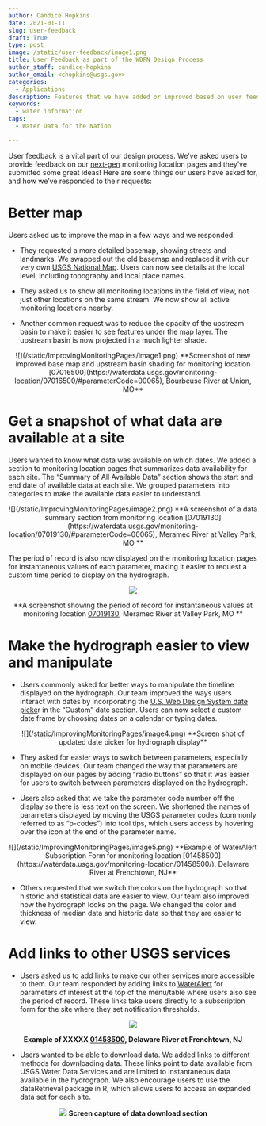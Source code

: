```yaml
---
author: Candice Hopkins
date: 2021-01-11
slug: user-feedback
draft: True
type: post
image: /static/user-feedback/image1.png
title: User Feedback as part of the WDFN Design Process
author_staff: candice-hopkins
author_email: <chopkins@usgs.gov>
categories:
  - Applications
description: Features that we have added or improved based on user feedback
keywords:
  - water information
tags:
  - Water Data for the Nation 

---
```



User feedback is a vital part of our design process. We’ve asked users
to provide feedback on our
[next-gen](https://waterdata.usgs.gov/blog/wdfn-tng/) monitoring
location pages and they’ve submitted some great ideas! Here are some
things our users have asked for, and how we’ve responded to their
requests:

# Better map

Users asked us to improve the map in a few ways and we responded:

-   They requested a more detailed basemap, showing streets and
    landmarks. We swapped out the old basemap and replaced it with our
    very own [USGS National
    Map](https://www.usgs.gov/core-science-systems/national-geospatial-program/national-map).
    Users can now see details at the local level, including topography
    and local place names.

-   They asked us to show all monitoring locations in the field of view,
    not just other locations on the same stream. We now show all active
    monitoring locations nearby.

-   Another common request was to reduce the opacity of the upstream
    basin to make it easier to see features under the map layer. The
    upstream basin is now projected in a much lighter shade.

<center>
![](/static/ImprovingMonitoringPages/image1.png) **Screenshot of new
improved base map and upstream basin shading for monitoring location
[07016500](https://waterdata.usgs.gov/monitoring-location/07016500/#parameterCode=00065),
Bourbeuse River at Union, MO**
</center>

### 

# Get a snapshot of what data are available at a site

Users wanted to know what data was available on which dates. We added a
section to monitoring location pages that summarizes data availability
for each site. The “Summary of All Available Data” section shows the
start and end date of available data at each site. We grouped parameters
into categories to make the available data easier to understand.

<center>
![](/static/ImprovingMonitoringPages/image2.png) **A screenshot of a
data summary section from monitoring location
[07019130](https://waterdata.usgs.gov/monitoring-location/07019130/#parameterCode=00065),
Meramec River at Valley Park, MO **
</center>

The period of record is also now displayed on the monitoring location
pages for instantaneous values of each parameter, making it easier to
request a custom time period to display on the hydrograph.

<center>

![](/static/ImprovingMonitoringPages/image3.png)

**A screenshot showing the period of record for instantaneous values at
monitoring location
[07019130](https://waterdata.usgs.gov/monitoring-location/07019130/#parameterCode=00065),
Meramec River at Valley Park, MO **
</center>

### 

# Make the hydrograph easier to view and manipulate

-   Users commonly asked for better ways to manipulate the timeline
    displayed on the hydrograph. Our team improved the ways users
    interact with dates by incorporating the [U.S. Web Design System
    date
    picke](https://designsystem.digital.gov/form-controls/05-date-picker/)r
    in the “Custom” date section. Users can now select a custom date
    frame by choosing dates on a calendar or typing dates.

<center>
![](/static/ImprovingMonitoringPages/image4.png) **Screen shot of
updated date picker for hydrograph display**
</center>

-   They asked for easier ways to switch between parameters, especially
    on mobile devices. Our team changed the way that parameters are
    displayed on our pages by adding “radio buttons” so that it was
    easier for users to switch between parameters displayed on the
    hydrograph.

-   Users also asked that we take the parameter code number off the
    display so there is less text on the screen. We shortened the names
    of parameters displayed by moving the USGS parameter codes (commonly
    referred to as “p-codes”) into tool tips, which users access by
    hovering over the icon at the end of the parameter name.

<center>
![](/static/ImprovingMonitoringPages/image5.png) **Example of WaterAlert
Subscription Form for monitoring location
[01458500](https://waterdata.usgs.gov/monitoring-location/01458500/),
Delaware River at Frenchtown, NJ**
</center>

-   Others requested that we switch the colors on the hydrograph so that
    historic and statistical data are easier to view. Our team also
    improved how the hydrograph looks on the page. We changed the color
    and thickness of median data and historic data so that they are
    easier to view.

### 

# Add links to other USGS services

-   Users asked us to add links to make our other services more
    accessible to them. Our team responded by adding links to
    [WaterAlert](https://maps.waterdata.usgs.gov/mapper/wateralert/) for
    parameters of interest at the top of the menu/table where users also
    see the period of record. These links take users directly to a
    subscription form for the site where they set notification
    thresholds.

<center>

![](/static/ImprovingMonitoringPages/Gif.gif)

**Example of XXXXX
[01458500](https://waterdata.usgs.gov/monitoring-location/01458500/),
Delaware River at Frenchtown, NJ**
</center>

-   Users wanted to be able to download data. We added links to
    different methods for downloading data. These links point to data
    available from USGS Water Data Services and are limited to
    instantaneous data available in the hydrograph. We also encourage
    users to use the dataRetrieval package in R, which allows users to
    access an expanded data set for each site.

<center>

![](/static/ImprovingMonitoringPages/image6.png) **Screen capture of
data download section**

### 
